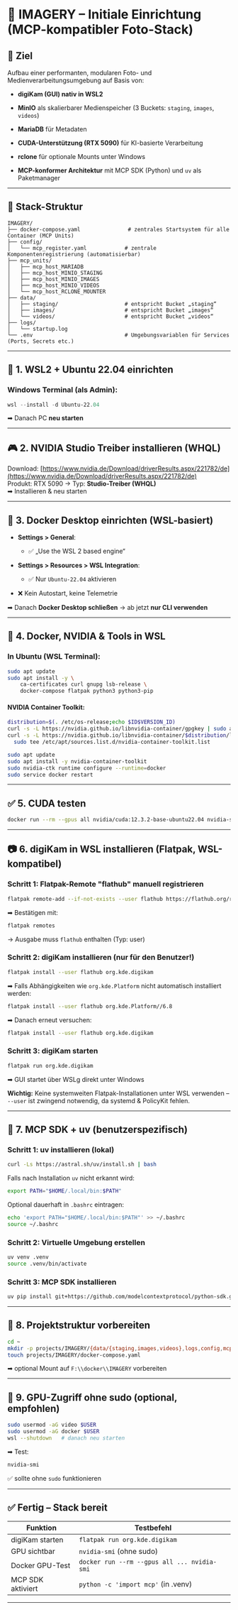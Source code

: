 # 📘 IMAGERY – Initiale Einrichtung (MCP-kompatibler Foto-Stack)

## 🧽 Ziel

Aufbau einer performanten, modularen Foto- und Medienverarbeitungsumgebung auf Basis von:

- **digiKam (GUI) nativ in WSL2**
    
- **MinIO** als skalierbarer Medienspeicher (3 Buckets: `staging`, `images`, `videos`)
    
- **MariaDB** für Metadaten
    
- **CUDA-Unterstützung (RTX 5090)** für KI-basierte Verarbeitung
    
- **rclone** für optionale Mounts unter Windows
    
- **MCP-konformer Architektur** mit MCP SDK (Python) und `uv` als Paketmanager
    

---

## 🧱 Stack-Struktur

```plaintext
IMAGERY/
├── docker-compose.yaml               # zentrales Startsystem für alle Container (MCP Units)
├── config/
│   └── mcp_register.yaml            # zentrale Komponentenregistrierung (automatisierbar)
├── mcp_units/
│   ├── mcp_host_MARIADB
│   ├── mcp_host_MINIO_STAGING
│   ├── mcp_host_MINIO_IMAGES
│   ├── mcp_host_MINIO_VIDEOS
│   └── mcp_host_RCLONE_MOUNTER
├── data/
│   ├── staging/                     # entspricht Bucket „staging“
│   ├── images/                      # entspricht Bucket „images“
│   └── videos/                      # entspricht Bucket „videos“
├── logs/
│   └── startup.log
└── .env                             # Umgebungsvariablen für Services (Ports, Secrets etc.)
```

---

## 🐧 1. WSL2 + Ubuntu 22.04 einrichten

### Windows Terminal (als Admin):

```powershell
wsl --install -d Ubuntu-22.04
```

➡ Danach PC **neu starten**

---

## 🎮 2. NVIDIA Studio Treiber installieren (WHQL)

Download: [https://www.nvidia.de/Download/driverResults.aspx/221782/de](https://www.nvidia.de/Download/driverResults.aspx/221782/de)  
Produkt: RTX 5090 → Typ: **Studio-Treiber (WHQL)**  
➡ Installieren & neu starten

---

## 🐳 3. Docker Desktop einrichten (WSL-basiert)

- **Settings > General**:
    
    - ✅ „Use the WSL 2 based engine“
        
- **Settings > Resources > WSL Integration**:
    
    - ✅ Nur `Ubuntu-22.04` aktivieren
        
- ❌ Kein Autostart, keine Telemetrie
    

➡ Danach **Docker Desktop schließen** → ab jetzt **nur CLI verwenden**

---

## 🧰 4. Docker, NVIDIA & Tools in WSL

### In Ubuntu (WSL Terminal):

```bash
sudo apt update
sudo apt install -y \
    ca-certificates curl gnupg lsb-release \
    docker-compose flatpak python3 python3-pip
```

#### NVIDIA Container Toolkit:

```bash
distribution=$(. /etc/os-release;echo $ID$VERSION_ID)
curl -s -L https://nvidia.github.io/libnvidia-container/gpgkey | sudo apt-key add -
curl -s -L https://nvidia.github.io/libnvidia-container/$distribution/libnvidia-container.list | \
  sudo tee /etc/apt/sources.list.d/nvidia-container-toolkit.list

sudo apt update
sudo apt install -y nvidia-container-toolkit
sudo nvidia-ctk runtime configure --runtime=docker
sudo service docker restart
```

---

## ✅ 5. CUDA testen

```bash
docker run --rm --gpus all nvidia/cuda:12.3.2-base-ubuntu22.04 nvidia-smi
```

---

## 📷 6. digiKam in WSL installieren (Flatpak, WSL-kompatibel)

### Schritt 1: Flatpak-Remote "flathub" manuell registrieren

```bash
flatpak remote-add --if-not-exists --user flathub https://flathub.org/repo/flathub.flatpakrepo
```

➡ Bestätigen mit:

```bash
flatpak remotes
```

→ Ausgabe muss `flathub` enthalten (Typ: user)

### Schritt 2: digiKam installieren (nur für den Benutzer!)

```bash
flatpak install --user flathub org.kde.digikam
```

➡ Falls Abhängigkeiten wie `org.kde.Platform` nicht automatisch installiert werden:

```bash
flatpak install --user flathub org.kde.Platform//6.8
```

➡ Danach erneut versuchen:

```bash
flatpak install --user flathub org.kde.digikam
```

### Schritt 3: digiKam starten

```bash
flatpak run org.kde.digikam
```

➡ GUI startet über WSLg direkt unter Windows

**Wichtig:** Keine systemweiten Flatpak-Installationen unter WSL verwenden – `--user` ist zwingend notwendig, da systemd & PolicyKit fehlen.

---

## 🐍 7. MCP SDK + uv (benutzerspezifisch)

### Schritt 1: uv installieren (lokal)

```bash
curl -Ls https://astral.sh/uv/install.sh | bash
```

Falls nach Installation `uv` nicht erkannt wird:

```bash
export PATH="$HOME/.local/bin:$PATH"
```

Optional dauerhaft in `.bashrc` eintragen:

```bash
echo 'export PATH="$HOME/.local/bin:$PATH"' >> ~/.bashrc
source ~/.bashrc
```

### Schritt 2: Virtuelle Umgebung erstellen

```bash
uv venv .venv
source .venv/bin/activate
```

### Schritt 3: MCP SDK installieren

```bash
uv pip install git+https://github.com/modelcontextprotocol/python-sdk.git

```

---

## 📁 8. Projektstruktur vorbereiten

```bash
cd ~
mkdir -p projects/IMAGERY/{data/{staging,images,videos},logs,config,mcp_units}
touch projects/IMAGERY/docker-compose.yaml
```

➡ optional Mount auf `F:\\docker\\IMAGERY` vorbereiten

---

## 🔐 9. GPU-Zugriff ohne sudo (optional, empfohlen)

```bash
sudo usermod -aG video $USER
sudo usermod -aG docker $USER
wsl --shutdown   # danach neu starten
```

➡ Test:

```bash
nvidia-smi
```

✅ sollte ohne `sudo` funktionieren

---

## ✅ Fertig – Stack bereit

|Funktion|Testbefehl|
|---|---|
|digiKam starten|`flatpak run org.kde.digikam`|
|GPU sichtbar|`nvidia-smi` (ohne sudo)|
|Docker GPU-Test|`docker run --rm --gpus all ... nvidia-smi`|
|MCP SDK aktiviert|`python -c 'import mcp'` (in .venv)|

---